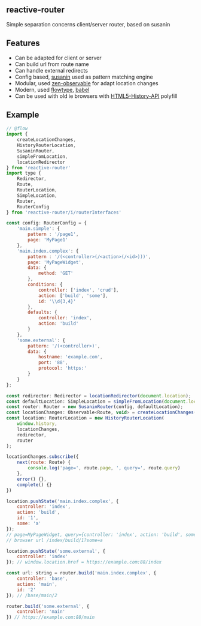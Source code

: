 reactive-router
---------------

Simple separation concerns client/server router, based on susanin

Features
--------

-	Can be adapted for client or server
-	Can build url from route name
-	Can handle external redirects
-	Config based, [susanin](https://github.com/nodules/susanin) used as pattern matching engine
-	Modular, used [zen-observable](https://github.com/zenparsing/zen-observable) for adapt location changes
-	Modern, used [flowtype](http://flowtype.org), [babel](http://babeljs.io)
-	Can be used with old ie browsers with [HTML5-History-API](https://github.com/devote/HTML5-History-API) polyfill

Example
-------

```js
// @flow
import {
    createLocationChanges,
    HistoryRouterLocation,
    SusaninRouter,
    simpleFromLocation,
    locationRedirector
} from 'reactive-router'
import type {
    Redirector,
    Route,
    RouterLocation,
    SimpleLocation,
    Router,
    RouterConfig
} from 'reactive-router/i/routerInterfaces'

const config: RouterConfig = {
    'main.simple': {
        pattern : '/page1',
        page: 'MyPage1'
    },
    'main.index.complex': {
        pattern : '/(<controller>(/<action>(/<id>)))',
        page: 'MyPageWidget',
        data: {
            method: 'GET'
        },
        conditions: {
            controller: ['index', 'crud'],
            action: ['build', 'some'],
            id: '\\d{3,4}'
        },
        defaults: {
            controller: 'index',
            action: 'build'
        }
    },
    'some.external': {
        pattern: '/(<controller>)',
        data: {
            hostname: 'example.com',
            port: '88',
            protocol: 'https:'
        }
    }
};

const redirector: Redirector = locationRedirector(document.location);
const defaultLocation: SimpleLocation = simpleFromLocation(document.location);
const router: Router = new SusaninRouter(config, defaultLocation);
const locationChanges: Observable<Route, void> = createLocationChanges(window, document.location, router);
const location: RouterLocation = new HistoryRouterLocation(
    window.history,
    locationChanges,
    redirector,
    router
);

locationChanges.subscribe({
    next(route: Route) {
        console.log('page=', route.page, ', query=', route.query)
    },
    error() {},
    complete() {}
})

location.pushState('main.index.complex', {
    controller: 'index',
    action: 'build',
    id: '1',
    some: 'a'
});
// page=MyPageWidget, query={controller: 'index', action: 'build', some: 'a', id: '1'}
// browser url /index/build/1?some=a

location.pushState('some.external', {
    controller: 'index'
}); // window.location.href = https://example.com:88/index

const url: string = router.build('main.index.complex', {
    controller: 'base',
    action: 'main',
    id: '2'
}); // /base/main/2

router.build('some.external', {
    controller: 'main'
}) // https://example.com:88/main

```
